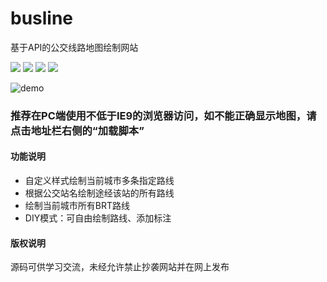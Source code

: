 # busline
基于API的公交线路地图绘制网站

[![](https://img.shields.io/badge/Version-3.4-brightgreen.svg)](https://www.wzbus.xyz)
[![](https://img.shields.io/badge/BMap_JSAPI-3.0-blue.svg)](http://lbsyun.baidu.com/index.php?title=jspopular3.0)
[![](https://img.shields.io/badge/AMap_JSAPI-2.0-blue.svg)](https://lbs.amap.com/api/javascript-api/summary)
[![](https://img.shields.io/badge/JQuery-3.4.1-blue.svg)](https://jquery.com/)

![demo](https://github.com/wzbus/busline/blob/master/demo.jpg)
### 推荐在PC端使用不低于IE9的浏览器访问，如不能正确显示地图，请点击地址栏右侧的“加载脚本”
#### 功能说明
* 自定义样式绘制当前城市多条指定路线
* 根据公交站名绘制途经该站的所有路线
* 绘制当前城市所有BRT路线
* DIY模式：可自由绘制路线、添加标注
#### 版权说明
源码可供学习交流，未经允许禁止抄袭网站并在网上发布